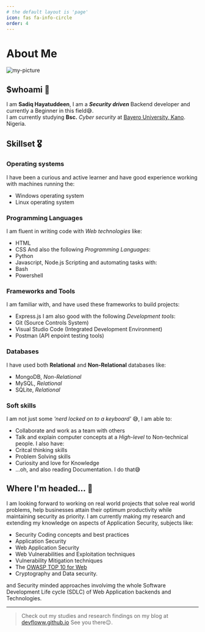 ```yaml
---
# the default layout is 'page'
icon: fas fa-info-circle
order: 4
---
```


# About Me

![my-picture](https://avatars.githubusercontent.com/u/108332631?s=400&u=cb0156efa051faa09cd294f4982378f074f46bfe&v=4)

## $whoami 🧔

I am __Sadiq Hayatuddeen__, I am a __*Security driven*__ Backend developer and currently a Beginner in this field😅.		
I am currently studying __Bsc.__ _Cyber security_ at [Bayero University, Kano](https://buk.edu.ng). Nigeria.		

## Skillset 🎖️

### Operating systems 

I have been a curious and active learner and have good experience working with machines running the:

- Windows operating system 
- Linux operating system
 
### Programming Languages 

I am fluent in writing code with _Web technologies_ like:
- HTML
- CSS
And also the following _Programming Languages_:
- Python
- Javascript, Node.js
Scripting and automating tasks with:
- Bash
- Powershell

### Frameworks and Tools

I am familiar with, and have used these frameworks to build projects:
- Express.js
I am also good with the following _Development tools_:
- Git (Source Controls System)
- Visual Studio Code (Integrated Development Environment)
- Postman (API enpoint testing tools)

### Databases

I have used both __Relational__ and __Non-Relational__ databases like:
- MongoDB,  _Non-Relational_
- MySQL, _Relational_
- SQLite, _Relational_

### Soft skills

I am not just some _'nerd locked on to a keyboard'_ 😅, I am able to:
- Collaborate and work as a team with others
- Talk and explain computer concepts at a _High-level_ to Non-technical people.
I also have:
- Critcal thinking skills
- Problem Solving skills
- Curiosity and love for Knowledge
- ...oh, and also reading Documentation. I do that😅

## Where I'm headed... 🎯

I am looking forward to working on real world projects that solve real world problems, help businesses attain their optimum productivity while maintaining security as priority. 
I am currently making my research and extending my knowledge on aspects of Application Security, subjects like:
- Security Coding concepts and best practices 
- Application Security 
- Web Application Security
- Web Vulnerabilities and Exploitation techniques
- Vulnerability Mitigation techniques
- The [OWASP TOP 10 for Web](https://owasp.org/www-project-top-ten/)
- Cryptography and Data security.

and Security minded approaches involvimg the whole Software Development Life cycle (SDLC) of Web Application backends and Technologies.

---
> Check out my studies and research findings on my blog at [devfloww.github.io](https://devfloww.github.io/)
See you there😉.